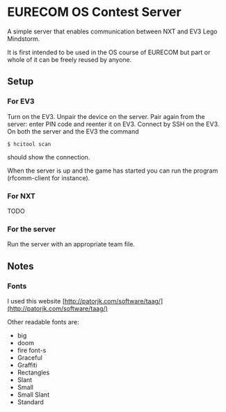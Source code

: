 # EURECOM OS Contest Server

A simple server that enables communication between NXT and EV3 Lego Mindstorm.

It is first intended to be used in the OS course of EURECOM but part or whole of it can be freely reused by anyone.

## Setup

### For EV3

Turn on the EV3. Unpair the device on the server. Pair again from the server: enter PIN code and reenter it on EV3. Connect by SSH on the EV3. On both the server and the EV3 the command
```
$ hcitool scan
```

should show the connection.

When the server is up and the game has started you can run the program (rfcomm-client for instance).

### For NXT

TODO

### For the server

Run the server with an appropriate team file.

## Notes

### Fonts

I used this website [http://patorjk.com/software/taag/](http://patorjk.com/software/taag/)

Other readable fonts are:
* big
* doom
* fire font-s
* Graceful
* Graffiti
* Rectangles
* Slant
* Small
* Small Slant
* Standard
